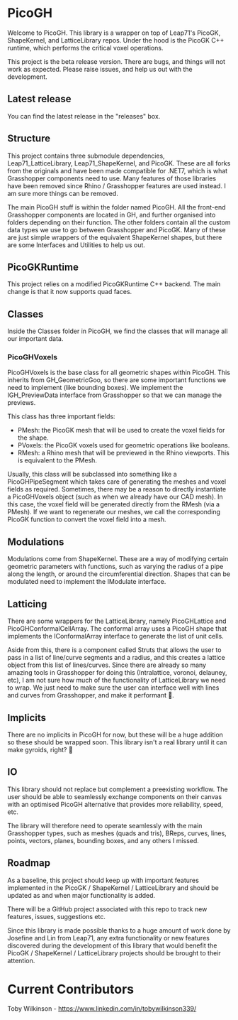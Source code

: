 # PicoGH
Welcome to PicoGH. This library is a wrapper on top of Leap71's PicoGK, ShapeKernel, and LatticeLibrary repos. Under the hood is the PicoGK C++ runtime, which performs the critical voxel operations. 

This project is the beta release version. There are bugs, and things will not work as expected. Please raise issues, and help us out with the development. 

## Latest release
You can find the latest release in the "releases" box.

## Structure
This project contains three submodule dependencies, Leap71_LatticeLibrary, Leap71_ShapeKernel, and PicoGK. These are all forks from the originals and have been made compatible for .NET7, which is what Grasshopper components need to use. Many features of those libraries have been removed since Rhino / Grasshopper features are used instead. I am sure more things can be removed. 

The main PicoGH stuff is within the folder named PicoGH. All the front-end Grasshopper components are located in GH, and further organised into folders depending on their function. The other folders contain all the custom data types we use to go between Grasshopper and PicoGK. Many of these are just simple wrappers of the equivalent ShapeKernel shapes, but there are some Interfaces and Utilities to help us out. 

## PicoGKRuntime
This project relies on a modified PicoGKRuntime C++ backend. The main change is that it now supports quad faces. 

## Classes
Inside the Classes folder in PicoGH, we find the classes that will manage all our important data. 

### PicoGHVoxels
PicoGHVoxels is the base class for all geometric shapes within PicoGH. This inherits from GH_GeometricGoo, so there are some important functions we need to implement (like bounding boxes). We implement the IGH_PreviewData interface from Grasshopper so that we can manage the previews. 

This class has three important fields:
- PMesh: the PicoGK mesh that will be used to create the voxel fields for the shape.
- PVoxels: the PicoGK voxels used for geometric operations like booleans.
- RMesh: a Rhino mesh that will be previewed in the Rhino viewports. This is equivalent to the PMesh.

Usually, this class will be subclassed into something like a PicoGHPipeSegment which takes care of generating the meshes and voxel fields as required. Sometimes, there may be a reason to directly instantiate a PicoGHVoxels object (such as when we already have our CAD mesh). In this case, the voxel field will be generated directly from the RMesh (via a PMesh). If we want to regenerate our meshes, we call the corresponding PicoGK function to convert the voxel field into a mesh. 

## Modulations
Modulations come from ShapeKernel. These are a way of modifying certain geometric parameters with functions, such as varying the radius of a pipe along the length, or around the circumferential direction. Shapes that can be modulated need to implement the IModulate interface. 

## Latticing
There are some wrappers for the LatticeLibrary, namely PicoGHLattice and PicoGHConformalCellArray. The conformal array uses a PicoGH shape that implements the IConformalArray interface to generate the list of unit cells. 

Aside from this, there is a component called Struts that allows the user to pass in a list of line/curve segments and a radius, and this creates a lattice object from this list of lines/curves. Since there are already so many amazing tools in Grasshopper for doing this (Intralattice, voronoi, delauney, etc), I am not sure how much of the functionality of LatticeLibrary we need to wrap. We just need to make sure the user can interface well with lines and curves from Grasshopper, and make it performant :rocket:.

## Implicits
There are no implicits in PicoGH for now, but these will be a huge addition so these should be wrapped soon. This library isn't a real library until it can make gyroids, right? :eyes:

## IO
This library should not replace but complement a preexisting workflow. The user should be able to seamlessly exchange components on their canvas with an optimised PicoGH alternative that provides more reliability, speed, etc. 

The library will therefore need to operate seamlessly with the main Grasshopper types, such as meshes (quads and tris), BReps, curves, lines, points, vectors, planes, bounding boxes, and any others I missed. 

## Roadmap
As a baseline, this project should keep up with important features implemented in the PicoGK / ShapeKernel / LatticeLibrary and should be updated as and when major functionality is added. 

There will be a GitHub project associated with this repo to track new features, issues, suggestions etc. 

Since this library is made possible thanks to a huge amount of work done by Josefine and Lin from Leap71, any extra functionality or new features discovered during the development of this library that would benefit the PicoGK / ShapeKernel / LatticeLibrary projects should be brought to their attention. 

# Current Contributors

Toby Wilkinson - https://www.linkedin.com/in/tobywilkinson339/
